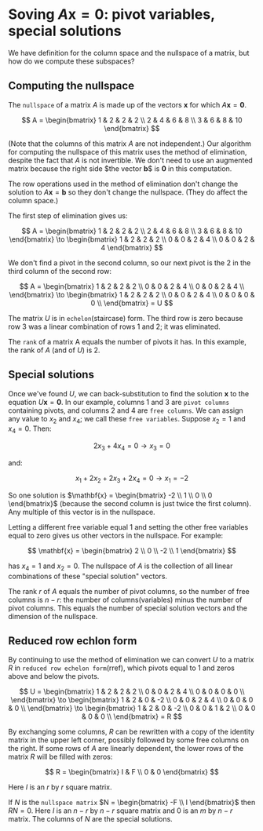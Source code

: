 # Soving $A\mathbf{x} = \mathbf{0}$: pivot variables, special solutions

We have definition for the column space and the nullspace of a matrix, but how do we compute these subspaces?

## Computing the nullspace

The `nullspace` of a matrix $A$ is made up of the vectors $\mathbf{x}$ for which $A\mathbf{x} = \mathbf{0}$.

$$
A =
\begin{bmatrix}
1 & 2 & 2 & 2 \\
2 & 4 & 6 & 8 \\
3 & 6 & 8 & 10
\end{bmatrix}
$$

(Note that the columns of this matrix $A$ are not independent.) Our algorithm for computing the nullspace of this matrix uses the method of elimination, despite the fact that $A$ is not invertible. We don't need to use an augmented matrix because the right side $the vector $\mathbf{b}$$ is $\mathbf{0}$ in this computation.

The row operations used in the method of elimination don't change the solution to $A\mathbf{x} = \mathbf{b}$ so they don't change the nullspace. (They do affect the column space.)

The first step of elimination gives us:

$$
A =
\begin{bmatrix}
1 & 2 & 2 & 2 \\
2 & 4 & 6 & 8 \\
3 & 6 & 8 & 10
\end{bmatrix}
\to
\begin{bmatrix}
1 & 2 & 2 & 2 \\
0 & 0 & 2 & 4 \\
0 & 0 & 2 & 4
\end{bmatrix}
$$

We don't find a pivot in the second column, so our next pivot is the 2 in the third column of the second row:

$$
A =
\begin{bmatrix}
1 & 2 & 2 & 2 \\
0 & 0 & 2 & 4 \\
0 & 0 & 2 & 4 \\
\end{bmatrix}
\to
\begin{bmatrix}
1 & 2 & 2 & 2 \\
0 & 0 & 2 & 4 \\
0 & 0 & 0 & 0 \\
\end{bmatrix}
= U
$$

The matrix $U$ is in `echelon`(staircase) form. The third row is zero because row 3 was a linear combination of rows 1 and 2; it was eliminated.

The `rank` of a matrix A equals the number of pivots it has. In this example, the rank of $A$ (and of $U$) is $2$.

## Special solutions

Once we've found $U$, we can back-substitution to find the solution $\mathbf{x}$ to the equation $U\mathbf{x} = \mathbf{0}$. In our example, columns 1 and 3 are `pivot columns` containing pivots, and columns 2 and 4 are `free columns`. We can assign any value to $x_2$ and $x_4$; we call these `free variables`. Suppose $x_2 = 1$ and $x_4 = 0$. Then:

$$
2 x_3 + 4 x_4 = 0 \to x_3 = 0
$$

and:

$$
x_1 + 2x_2 + 2x_3 + 2x_4 = 0 \to x_1 = -2
$$

So one solution is $\mathbf{x} = \begin{bmatrix} -2 \\ 1 \\ 0 \\ 0 \end{bmatrix}$ (because the second column is just twice the first column). Any multiple of this vector is in the nullspace.

Letting a different free variable equal 1 and setting the other free variables equal to zero gives us other vectors in the nullspace. For example:

$$
\mathbf{x} =
\begin{bmatrix}
2 \\
0 \\
-2 \\
1
\end{bmatrix}
$$

has $x_4 = 1$ and $x_2 = 0$. The nullspace of $A$ is the collection of all linear combinations of these "special solution" vectors.

The rank $r$ of $A$ equals the number of pivot columns, so the number of free columns is $n - r$: the number of columns(variables) minus the number of pivot columns. This equals the number of special solution vectors and the dimension of the nullspace.

## Reduced row echlon form

By continuing to use the method of elimination we can convert $U$ to a matrix $R$ in `reduced row echelon form`(rref), which pivots equal to 1 and zeros above and below the pivots.

$$
U =
\begin{bmatrix}
1 & 2 & 2 & 2 \\
0 & 0 & 2 & 4 \\
0 & 0 & 0 & 0 \\
\end{bmatrix}
\to
\begin{bmatrix}
1 & 2 & 0 & -2 \\
0 & 0 & 2 & 4 \\
0 & 0 & 0 & 0 \\
\end{bmatrix}
\to
\begin{bmatrix}
1 & 2 & 0 & -2 \\
0 & 0 & 1 & 2 \\
0 & 0 & 0 & 0 \\
\end{bmatrix}
= R
$$

By exchanging some columns, $R$ can be rewritten with a copy of the identity matrix in the upper left corner, possibly followed by some free columns on the right. If some rows of $A$ are linearly dependent, the lower rows of the matrix $R$ will be filled with zeros:

$$
R = \begin{bmatrix} I & F \\ 0 & 0 \end{bmatrix}
$$

Here $I$ is an $r$ by $r$ square matrix.

If $N$ is the `nullspace matrix` $N = \begin{bmatrix} -F \\ I \end{bmatrix}$ then $RN = 0$. Here $I$ is an $n - r$ by $n - r$ square matrix and $0$ is an $m$ by $n - r$ matrix. The columns of $N$ are the special solutions.
